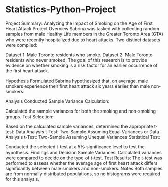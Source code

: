 # Statistics-Python-Project
Project Summary: Analyzing the Impact of Smoking on the Age of First Heart Attack
Project Overview
Sabrina was tasked with collecting random samples from male Healthy Life members in the Greater Toronto Area (GTA) who were recently hospitalized due to heart attacks. Two distinct datasets were compiled:

Dataset 1: Male Toronto residents who smoke.
Dataset 2: Male Toronto residents who never smoked.
The goal of this research is to provide evidence on whether smoking is a risk factor for an earlier occurrence of the first heart attack.

Hypothesis Formulated
Sabrina hypothesized that, on average, male smokers experience their first heart attack six years earlier than male non-smokers.

Analysis Conducted
Sample Variance Calculation:

Calculated the sample variances for both the smoking and non-smoking groups.
Test Selection:

Based on the calculated sample variances, determined the appropriate t-test:
Data Analysis t-Test: Two-Sample Assuming Equal Variances or
Data Analysis t-Test: Two-Sample Assuming Unequal Variances
Statistical Test:

Conducted the selected t-test at a 5% significance level to test the hypothesis.
Findings and Decision
Sample Variances: Calculated variances were compared to decide on the type of t-test.
Test Results: The t-test was performed to assess whether the average age of first heart attack differs significantly between male smokers and non-smokers.
Notes
Both samples are from normally distributed populations, so no histograms were required for this analysis.
